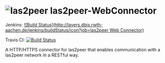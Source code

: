 ![las2peer](https://github.com/rwth-acis/LAS2peer/blob/master/img/logo/bitmap/las2peer-logo-128x128.png)
las2peer-WebConnector
=====================

Jenkins: [![Build Status](http://layers.dbis.rwth-aachen.de/jenkins/buildStatus/icon?job=las2peer Web Connector)](http://layers.dbis.rwth-aachen.de/jenkins/job/las2peer%20Web%20Connector/)

Travis CI: [![Build Status](https://travis-ci.org/rwth-acis/las2peer-WebConnector.svg?branch=master)](https://travis-ci.org/rwth-acis/las2peer-WebConnector)

A HTTP/HTTPS connector for las2peer that enables communication with a las2peer network in a RESTful way.
